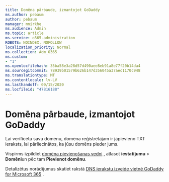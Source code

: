 ```yaml
---
title: Domēna pārbaude, izmantojot GoDaddy
ms.author: pebaum
author: pebaum
manager: mnirkhe
ms.audience: Admin
ms.topic: article
ms.service: o365-administration
ROBOTS: NOINDEX, NOFOLLOW
localization_priority: Normal
ms.collection: Adm_O365
ms.custom:
- "1"
ms.openlocfilehash: 35ba58e3a28d57d490aee8eb91a8e77f20b14da4
ms.sourcegitcommit: 78939b01579b626b147d356045a37aec1170c948
ms.translationtype: MT
ms.contentlocale: lv-LV
ms.lasthandoff: 09/15/2020
ms.locfileid: "47816188"
---
```

# <a name="verify-your-domain-with-godaddy"></a>Domēna pārbaude, izmantojot GoDaddy

Lai verificētu savu domēnu, domēna reģistrētājam ir jāpievieno TXT ieraksts, lai pārliecinātos, ka jūsu domēns pieder jums. 

Vispirms izpildiet [domēna pievienošanas vedni](https://admin.microsoft.com/Adminportal#/Domains) , atlasot **iestatījumu** \> **Domēni**un pēc tam **Pievienot domēnu**.
  
Detalizētus norādījumus skatiet rakstā [DNS ierakstu izveide vietnē GoDaddy for Microsoft 365](https://docs.microsoft.com/microsoft-365/admin/dns/create-dns-records-at-godaddy) .